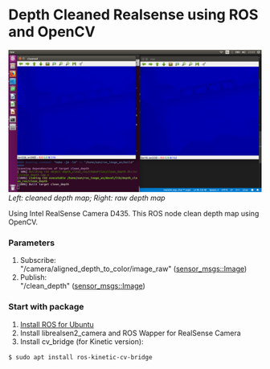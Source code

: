 # Depth Cleaned Realsense using ROS and OpenCV
![Clean Depth ROS](image/cleaned_depth.png)
*Left: cleaned depth map; Right: raw depth map*

Using Intel RealSense Camera D435. This ROS node clean depth map using OpenCV.

### Parameters
1. Subscribe:<br>
"/camera/aligned_depth_to_color/image_raw" ([sensor_msgs::Image](http://docs.ros.org/melodic/api/sensor_msgs/html/msg/Image.html))
2. Publish:<br>
"/clean_depth" ([sensor_msgs::Image](http://docs.ros.org/melodic/api/sensor_msgs/html/msg/Image.html))
### Start with package
1. [Install ROS for Ubuntu](http://www.ros.org/)
2. Install librealsen2_camera and ROS Wapper for RealSense Camera
3. Install cv_bridge (for Kinetic version):
```
$ sudo apt install ros-kinetic-cv-bridge
```